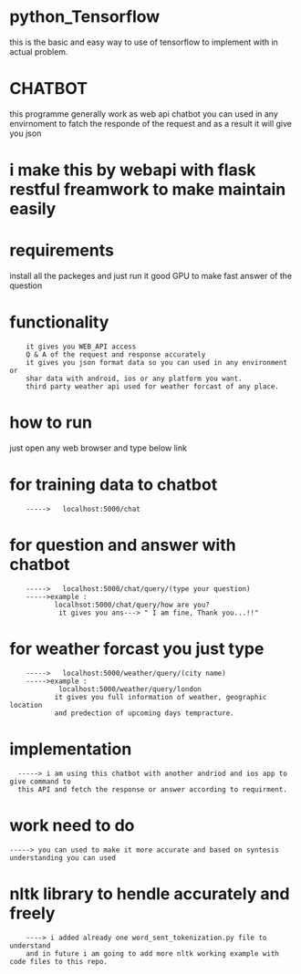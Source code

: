 # python_Tensorflow
this is the basic and easy way to use of tensorflow to implement with in actual problem.

# CHATBOT

this programme generally work as web api chatbot you can used in any envirnoment to fatch the responde of the request and as a result
it will give you json

# i make this by webapi with flask restful freamwork to make maintain easily 

# requirements
  install all the packeges and just run it
  good GPU to make fast answer of the question
 
# functionality
        it gives you WEB_API access 
        Q & A of the request and response accurately
        it gives you json format data so you can used in any environment or 
        shar data with android, ios or any platform you want.
        third party weather api used for weather forcast of any place.
  
# how to run
  just open any web browser and type below link
   # for training data to chatbot
        ----->   localhost:5000/chat
   # for question and answer with chatbot
        ----->   localhost:5000/chat/query/(type your question)
        ----->example : 
               localhsot:5000/chat/query/how are you?
                it gives you ans---> " I am fine, Thank you...!!"
   # for weather forcast you just type
        ----->   localhost:5000/weather/query/(city name)
        ----->example :
                localhost:5000/weather/query/london
               it gives you full information of weather, geographic location
               and predection of upcoming days tempracture.      
   # implementation
      -----> i am using this chatbot with another andriod and ios app to give command to
      this API and fetch the response or answer according to requirment.
   
 # work need to do 
    -----> you can used to make it more accurate and based on syntesis understanding you can used 
   # nltk library to hendle accurately and freely
        ----> i added already one word_sent_tokenization.py file to understand
        and in future i am going to add more nltk working example with code files to this repo.
      
  
  
  
  
  
